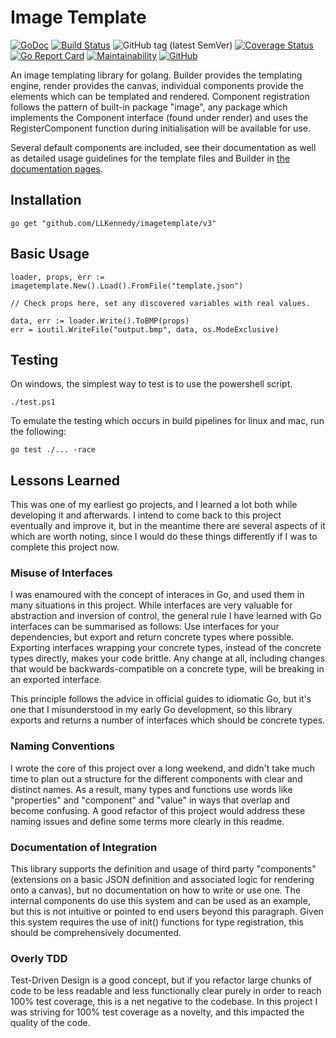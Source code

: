 # Image Template

[![GoDoc](https://godoc.org/github.com/LLKennedy/imagetemplate?status.svg)](https://godoc.org/github.com/LLKennedy/imagetemplate)
[![Build Status](https://travis-ci.org/disintegration/imaging.svg?branch=master)](https://travis-ci.org/LLKennedy/imagetemplate)
![GitHub tag (latest SemVer)](https://img.shields.io/github/tag/LLKennedy/imagetemplate.svg)
[![Coverage Status](https://coveralls.io/repos/github/LLKennedy/imagetemplate/badge.svg?branch=master)](https://coveralls.io/github/LLKennedy/imagetemplate?branch=master)
[![Go Report Card](https://goreportcard.com/badge/github.com/LLKennedy/imagetemplate)](https://goreportcard.com/report/github.com/LLKennedy/imagetemplate)
[![Maintainability](https://api.codeclimate.com/v1/badges/22d24397a4cccf8471d4/maintainability)](https://codeclimate.com/github/LLKennedy/imagetemplate/maintainability)
[![GitHub](https://img.shields.io/github/license/LLKennedy/imagetemplate.svg)](https://github.com/LLKennedy/imagetemplate/blob/master/LICENSE)

An image templating library for golang. Builder provides the templating engine, render provides the canvas, individual components provide the elements which can be templated and rendered. Component registration follows the pattern of built-in package "image", any package which implements the Component interface (found under render) and uses the RegisterComponent function during initialisation will be available for use.

Several default components are included, see their documentation as well as detailed usage guidelines for the template files and Builder in [the documentation pages](/doc/Home.md).

## Installation
`go get "github.com/LLKennedy/imagetemplate/v3"`

## Basic Usage
```
loader, props, err := imagetemplate.New().Load().FromFile("template.json")

// Check props here, set any discovered variables with real values.

data, err := loader.Write().ToBMP(props)
err = ioutil.WriteFile("output.bmp", data, os.ModeExclusive)
```

## Testing
On windows, the simplest way to test is to use the powershell script.

`./test.ps1`

To emulate the testing which occurs in build pipelines for linux and mac, run the following:

`go test ./... -race`

## Lessons Learned

This was one of my earliest go projects, and I learned a lot both while developing it and afterwards. I intend to come back to this project eventually and improve it, but in the meantime there are several aspects of it which are worth noting, since I would do these things differently if I was to complete this project now.

### Misuse of Interfaces

I was enamoured with the concept of interaces in Go, and used them in many situations in this project. While interfaces are very valuable for abstraction and inversion of control, the general rule I have learned with Go interfaces can be summarised as follows: Use interfaces for your dependencies, but export and return concrete types where possible. Exporting interfaces wrapping your concrete types, instead of the concrete types directly, makes your code brittle. Any change at all, including changes that would be backwards-compatible on a concrete type, will be breaking in an exported interface.

This principle follows the advice in official guides to idiomatic Go, but it's one that I misunderstood in my early Go development, so this library exports and returns a number of interfaces which should be concrete types.

### Naming Conventions

I wrote the core of this project over a long weekend, and didn't take much time to plan out a structure for the different components with clear and distinct names. As a result, many types and functions use words like "properties" and "component" and "value" in ways that overlap and become confusing. A good refactor of this project would address these naming issues and define some terms more clearly in this readme.

### Documentation of Integration

This library supports the definition and usage of third party "components" (extensions on a basic JSON definition and associated logic for rendering onto a canvas), but no documentation on how to write or use one. The internal components do use this system and can be used as an example, but this is not intuitive or pointed to end users beyond this paragraph. Given this system requires the use of init() functions for type registration, this should be comprehensively documented.

### Overly TDD

Test-Driven Design is a good concept, but if you refactor large chunks of code to be less readable and less functionally clear purely in order to reach 100% test coverage, this is a net negative to the codebase. In this project I was striving for 100% test coverage as a novelty, and this impacted the quality of the code.